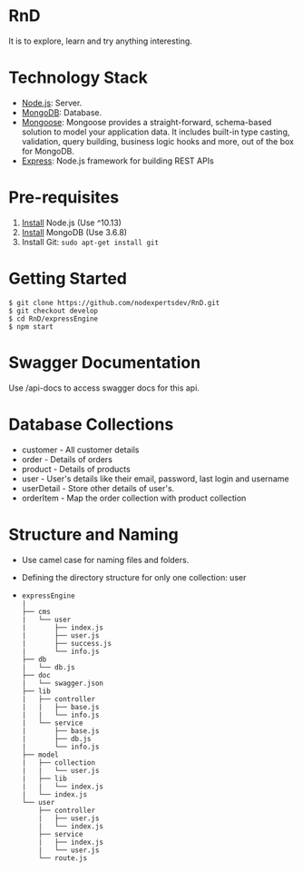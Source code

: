 # RnD
It is to explore, learn and try anything interesting.
# Technology Stack
 * [Node.js](https://nodejs.org): Server.
 * [MongoDB](https://docs.mongodb.com/): Database.
 * [Mongoose](http://mongoosejs.com/): Mongoose provides a straight-forward, schema-based solution to model your application data. It includes built-in type casting, validation, query building, business logic hooks and more, out of the box for MongoDB.
 * [Express](https://expressjs.com/): Node.js framework for building REST APIs

# Pre-requisites
1. [Install](https://nodejs.org/en/download/package-manager/#debian-and-ubuntu-based-linux-distributions) Node.js (Use ^10.13)
2. [Install](https://docs.mongodb.com/master/tutorial/install-mongodb-on-ubuntu/#using-deb-packages-recommended) MongoDB (Use 3.6.8)
3. Install Git: `sudo apt-get install git`

# Getting Started

    $ git clone https://github.com/nodexpertsdev/RnD.git
    $ git checkout develop
    $ cd RnD/expressEngine
    $ npm start

# Swagger Documentation
Use /api-docs to access swagger docs for this api.

# Database Collections
 * customer - All customer details
 * order - Details of orders
 * product - Details of products
 * user - User's details like their email, password, last login and username
 * userDetail - Store other details of user's.
 * orderItem - Map the order collection with product collection

# Structure and Naming
 * Use camel case for naming files and folders.
 * Defining the directory structure for only one collection: user

 *  ```
    expressEngine
    |
    ├── cms
    |   └── user
    |       ├── index.js
    |       ├── user.js
    |       ├── success.js
    |       └── info.js
    ├── db
    |   └── db.js
    ├── doc
    |   └── swagger.json
    ├── lib
    |   ├── controller
    |   |   ├── base.js
    |   |   └── info.js
    |   └── service
    |       ├── base.js
    |       ├── db.js
    |       └── info.js
    ├── model
    |   ├── collection
    |   |   └── user.js
    |   ├── lib
    |   |   └── index.js
    |   └── index.js
    └── user
        ├── controller
        |   ├── user.js
        |   └── index.js
        ├── service
        |   ├── index.js
        |   └── user.js
        └── route.js
    ```